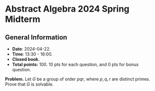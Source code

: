 # Abstract Algebra 2024 Spring Midterm
## General Information
- **Date**: 2024-04-22.
- **Time**: 13:30 - 16:00.
- **Closed book.**
- **Total points:** 100. 10 pts for each question, and 0 pts for bonus question.

**Problem.** Let $G$ be a group of order $pqr$, where $p,q,r$ are distinct primes. Prove that $G$ is solvable.